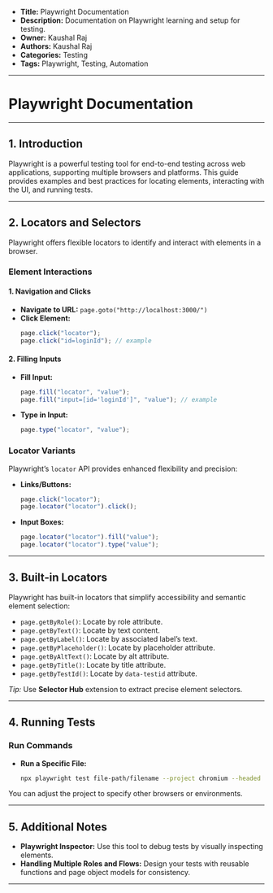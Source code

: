 
- **Title:** Playwright Documentation
- **Description:** Documentation on Playwright learning and setup for testing.
- **Owner:** Kaushal Raj
- **Authors:** Kaushal Raj
- **Categories:** Testing
- **Tags:** Playwright, Testing, Automation

---

# Playwright Documentation

---

## 1. Introduction

Playwright is a powerful testing tool for end-to-end testing across web applications, supporting multiple browsers and platforms. This guide provides examples and best practices for locating elements, interacting with the UI, and running tests.

---

## 2. Locators and Selectors

Playwright offers flexible locators to identify and interact with elements in a browser.

### Element Interactions

#### 1. Navigation and Clicks
- **Navigate to URL:** `page.goto("http://localhost:3000/")`
- **Click Element:** 
  ```javascript
  page.click("locator");  
  page.click("id=loginId"); // example
  ```

#### 2. Filling Inputs
- **Fill Input:**
  ```javascript
  page.fill("locator", "value");
  page.fill("input=[id='loginId']", "value"); // example
  ```

- **Type in Input:**
  ```javascript
  page.type("locator", "value");
  ```

### Locator Variants

Playwright’s `locator` API provides enhanced flexibility and precision:

- **Links/Buttons:**
  ```javascript
  page.click("locator");
  page.locator("locator").click();
  ```

- **Input Boxes:**
  ```javascript
  page.locator("locator").fill("value");
  page.locator("locator").type("value");
  ```

---

## 3. Built-in Locators

Playwright has built-in locators that simplify accessibility and semantic element selection:

- `page.getByRole()`: Locate by role attribute.
- `page.getByText()`: Locate by text content.
- `page.getByLabel()`: Locate by associated label’s text.
- `page.getByPlaceholder()`: Locate by placeholder attribute.
- `page.getByAltText()`: Locate by alt attribute.
- `page.getByTitle()`: Locate by title attribute.
- `page.getByTestId()`: Locate by `data-testid` attribute.

*Tip:* Use **Selector Hub** extension to extract precise element selectors.

---

## 4. Running Tests

### Run Commands

- **Run a Specific File:** 
  ```bash
  npx playwright test file-path/filename --project chromium --headed
  ```

You can adjust the project to specify other browsers or environments.

---

## 5. Additional Notes

- **Playwright Inspector:** Use this tool to debug tests by visually inspecting elements.
- **Handling Multiple Roles and Flows:** Design your tests with reusable functions and page object models for consistency.

---

